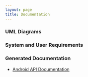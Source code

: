 ```yaml
---
layout: page
title: Documentation
---
```


### UML Diagrams

### System and User Requirements

### Generated Documentation

- [Android API Documentation](http://developer.android.com/reference/classes.html)